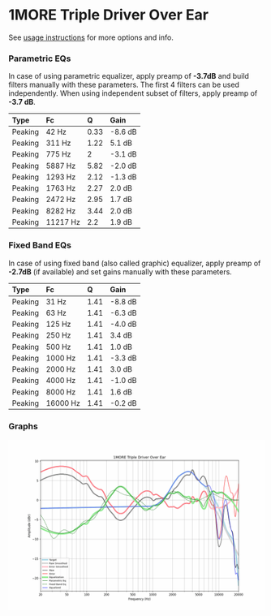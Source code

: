# 1MORE Triple Driver Over Ear
See [usage instructions](https://github.com/jaakkopasanen/AutoEq#usage) for more options and info.

### Parametric EQs
In case of using parametric equalizer, apply preamp of **-3.7dB** and build filters manually
with these parameters. The first 4 filters can be used independently.
When using independent subset of filters, apply preamp of **-3.7 dB**.

| Type    | Fc       |    Q | Gain    |
|:--------|:---------|:-----|:--------|
| Peaking | 42 Hz    | 0.33 | -8.6 dB |
| Peaking | 311 Hz   | 1.22 | 5.1 dB  |
| Peaking | 775 Hz   | 2    | -3.1 dB |
| Peaking | 5887 Hz  | 5.82 | -2.0 dB |
| Peaking | 1293 Hz  | 2.12 | -1.3 dB |
| Peaking | 1763 Hz  | 2.27 | 2.0 dB  |
| Peaking | 2472 Hz  | 2.95 | 1.7 dB  |
| Peaking | 8282 Hz  | 3.44 | 2.0 dB  |
| Peaking | 11217 Hz | 2.2  | 1.9 dB  |

### Fixed Band EQs
In case of using fixed band (also called graphic) equalizer, apply preamp of **-2.7dB**
(if available) and set gains manually with these parameters.

| Type    | Fc       |    Q | Gain    |
|:--------|:---------|:-----|:--------|
| Peaking | 31 Hz    | 1.41 | -8.8 dB |
| Peaking | 63 Hz    | 1.41 | -6.3 dB |
| Peaking | 125 Hz   | 1.41 | -4.0 dB |
| Peaking | 250 Hz   | 1.41 | 3.4 dB  |
| Peaking | 500 Hz   | 1.41 | 1.0 dB  |
| Peaking | 1000 Hz  | 1.41 | -3.3 dB |
| Peaking | 2000 Hz  | 1.41 | 3.0 dB  |
| Peaking | 4000 Hz  | 1.41 | -1.0 dB |
| Peaking | 8000 Hz  | 1.41 | 1.6 dB  |
| Peaking | 16000 Hz | 1.41 | -0.2 dB |

### Graphs
![](./1MORE%20Triple%20Driver%20Over%20Ear.png)
